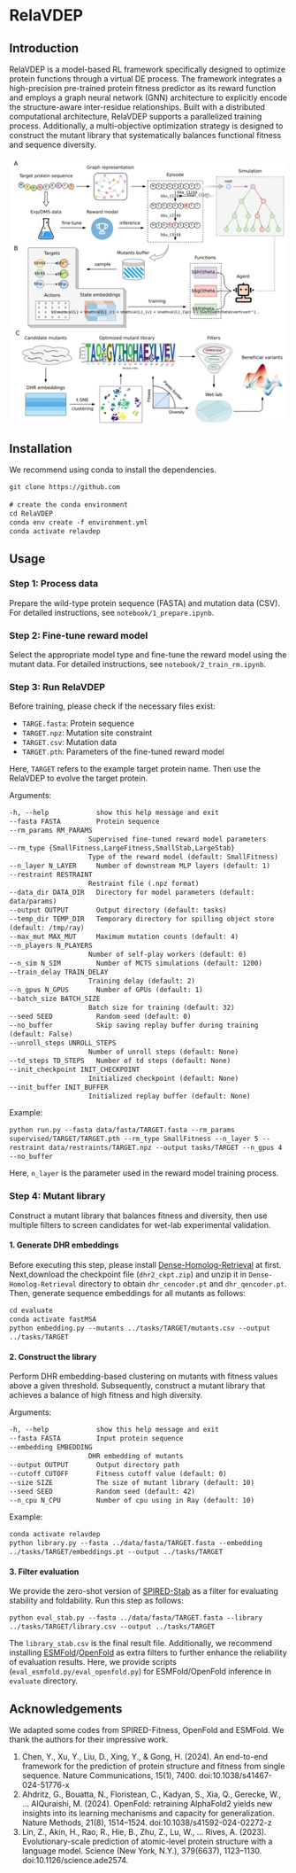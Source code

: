 # RelaVDEP

## Introduction

RelaVDEP is a model-based RL framework specifically designed to optimize protein functions through a virtual DE process. The framework integrates a high-precision pre-trained protein fitness predictor as its reward function and employs a graph neural network (GNN) architecture to explicitly encode the structure-aware inter-residue relationships. Built with a distributed computational architecture, RelaVDEP supports a parallelized training process. Additionally, a multi-objective optimization strategy is designed to construct the mutant library that systematically balances functional fitness and sequence diversity.

![](figures/RelaVDEP.svg "Dynamics path")

## Installation
We recommend using conda to install the dependencies.
```
git clone https://github.com

# create the conda environment
cd RelaVDEP
conda env create -f environment.yml
conda activate relavdep
```

## Usage

### Step 1: Process data
Prepare the wild-type protein sequence (FASTA) and mutation data (CSV). For detailed instructions, see `notebook/1_prepare.ipynb`.

### Step 2: Fine-tune reward model
Select the appropriate model type and fine-tune the reward model using the mutant data. For detailed instructions, see `notebook/2_train_rm.ipynb`.

### Step 3: Run RelaVDEP
Before training, please check if the necessary files exist:

- `TARGE.fasta`: Protein sequence
- `TARGET.npz`: Mutation site constraint
- `TARGET.csv`: Mutation data
- `TARGET.pth`: Parameters of the fine-tuned reward model

Here, `TARGET` refers to the example target protein name. Then use the RelaVDEP to evolve the target protein. 

Arguments:
```
-h, --help            show this help message and exit
--fasta FASTA         Protein sequence
--rm_params RM_PARAMS
                    Supervised fine-tuned reward model parameters
--rm_type {SmallFitness,LargeFitness,SmallStab,LargeStab}
                    Type of the reward model (default: SmallFitness)
--n_layer N_LAYER     Number of downstream MLP layers (default: 1)
--restraint RESTRAINT
                    Restraint file (.npz format)
--data_dir DATA_DIR   Directory for model parameters (default: data/params)
--output OUTPUT       Output directory (default: tasks)
--temp_dir TEMP_DIR   Temporary directory for spilling object store (default: /tmp/ray)
--max_mut MAX_MUT     Maximum mutation counts (default: 4)
--n_players N_PLAYERS
                    Number of self-play workers (default: 6)
--n_sim N_SIM         Number of MCTS simulations (default: 1200)
--train_delay TRAIN_DELAY
                    Training delay (default: 2)
--n_gpus N_GPUS       Number of GPUs (default: 1)
--batch_size BATCH_SIZE
                    Batch size for training (default: 32)
--seed SEED           Random seed (default: 0)
--no_buffer           Skip saving replay buffer during training (default: False)
--unroll_steps UNROLL_STEPS
                    Number of unroll steps (default: None)
--td_steps TD_STEPS   Number of td steps (default: None)
--init_checkpoint INIT_CHECKPOINT
                    Initialized checkpoint (default: None)
--init_buffer INIT_BUFFER
                    Initialized replay buffer (default: None)
```

Example:
```
python run.py --fasta data/fasta/TARGET.fasta --rm_params supervised/TARGET/TARGET.pth --rm_type SmallFitness --n_layer 5 --restraint data/restraints/TARGET.npz --output tasks/TARGET --n_gpus 4 --no_buffer 
```
Here, `n_layer` is the parameter used in the reward model training process.

### Step 4: Mutant library
Construct a mutant library that balances fitness and diversity, then use multiple filters to screen candidates for wet-lab experimental validation.

#### 1. Generate DHR embeddings
Before executing this step, please install [Dense-Homolog-Retrieval](https://github.com/ml4bio/Dense-Homolog-Retrieval) at first. Next,download the checkpoint file (`dhr2_ckpt.zip`) and unzip it in `Dense-Homolog-Retrieval` directory to obtain `dhr_cencoder.pt` and `dhr_qencoder.pt`. Then, generate sequence embeddings for all mutants as follows:
```
cd evaluate
conda activate fastMSA
python embedding.py --mutants ../tasks/TARGET/mutants.csv --output ../tasks/TARGET
```

#### 2. Construct the library
Perform DHR embedding-based clustering on mutants with fitness values above a given threshold. Subsequently, construct a mutant library that achieves a balance of high fitness and high diversity.

Arguments:
```
-h, --help            show this help message and exit
--fasta FASTA         Input protein sequence
--embedding EMBEDDING
                    DHR embedding of mutants
--output OUTPUT       Output directory path
--cutoff CUTOFF       Fitness cutoff value (default: 0)
--size SIZE           The size of mutant library (default: 10)
--seed SEED           Random seed (default: 42)
--n_cpu N_CPU         Number of cpu using in Ray (default: 10)
```
Example:
```
conda activate relavdep
python library.py --fasta ../data/fasta/TARGET.fasta --embedding ../tasks/TARGET/embeddings.pt --output ../tasks/TARGET
```

#### 3. Filter evaluation
We provide the zero-shot version of [SPIRED-Stab](https://www.nature.com/articles/s41467-024-51776-x) as a filter for evaluating stability and foldability. Run this step as follows:
```
python eval_stab.py --fasta ../data/fasta/TARGET.fasta --library ../tasks/TARGET/library.csv --output ../tasks/TARGET
```
The `library_stab.csv` is the final result file. Additionally, we recommend installing [ESMFold](https://www.science.org/doi/10.1126/science.ade2574)/[OpenFold](https://www.nature.com/articles/s41592-024-02272-z) as extra filters to further enhance the reliability of evaluation results. Here, we provide scripts (`eval_esmfold.py/eval_openfold.py`) for ESMFold/OpenFold inference in `evaluate` directory.

## Acknowledgements
We adapted some codes from SPIRED-Fitness, OpenFold and ESMFold. We thank the authors for their impressive work.
1. Chen, Y., Xu, Y., Liu, D., Xing, Y., & Gong, H. (2024). An end-to-end framework for the prediction of protein structure and fitness from single sequence. Nature Communications, 15(1), 7400. doi:10.1038/s41467-024-51776-x
2. Ahdritz, G., Bouatta, N., Floristean, C., Kadyan, S., Xia, Q., Gerecke, W., … AlQuraishi, M. (2024). OpenFold: retraining AlphaFold2 yields new insights into its learning mechanisms and capacity for generalization. Nature Methods, 21(8), 1514–1524. doi:10.1038/s41592-024-02272-z
3. Lin, Z., Akin, H., Rao, R., Hie, B., Zhu, Z., Lu, W., … Rives, A. (2023). Evolutionary-scale prediction of atomic-level protein structure with a language model. Science (New York, N.Y.), 379(6637), 1123–1130. doi:10.1126/science.ade2574.

